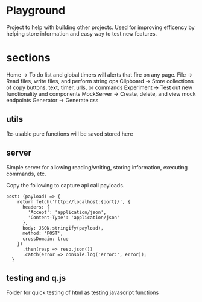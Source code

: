 # Playground
Project to help with building other projects. Used for improving efficency by helping store information
and easy way to test new features. 

# sections
Home -> To do list and global timers will alerts that fire on any page. 
File -> Read files, write files, and perform string ops
Clipboard -> Store collections of copy buttons, text, timer, urls, or commands
Experiment -> Test out new functionality and components
MockServer -> Create, delete, and view mock endpoints
Generator -> Generate css

## utils
Re-usable pure functions will be saved stored here

## server
Simple server for allowing reading/writing, storing information, executing commands, etc. 

Copy the following to capture api call payloads.
```
post: (payload) => {
    return fetch('http://localhost:{port}/', {
      headers: {
        'Accept': 'application/json',
        'Content-Type': 'application/json'
      },
      body: JSON.stringify(payload),
      method: 'POST',
      crossDomain: true
    })
      .then(resp => resp.json())
      .catch(error => console.log('error:', error));
  }
```

## testing and q.js
Folder for quick testing of html as testing javascript functions